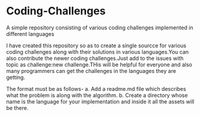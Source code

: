 # Coding-Challenges

A simple repository consisting of various coding challenges implemented in different languages

I have created this repository so as to create a single sourcce for various coding challenges along with their solutions in various languages.You can also contribute the newer coding challenges.Just add to the issues with topic as challenge:new challenge.THis will be helpful for everyone and also many programmers can get the challenges in the languages they are getting.

The format must be as follows-
a. Add a readme.md file which describes what the problem is along with the algorithm.
b. Create a directory whose name is the language for your implementation and inside it all the assets will be there.

